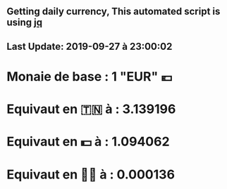 ## Getting daily currency, This automated script is using [jq](https://stedolan.github.io/jq/)
## Last Update:  2019-09-27 à 23:00:02
 # Monaie de base : 1 "EUR" 💶 
 # Equivaut en 🇹🇳 à :  3.139196 
 # Equivaut en 💵 à : 1.094062
 # Equivaut en 🐱‍💻 à :  0.000136
